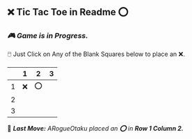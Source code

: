 ## **❌ Tic Tac Toe in Readme ⭕**
### ***🎮 Game is in Progress.*** 
🖱️ Just Click on Any of the Blank Squares below to place an ❌.
  
|   | 1 | 2 | 3 |
| - | - | - | - |
| 1 | ❌ | ⭕ |   |
| 2 |   |   |   |
| 3 |   |   |   |
  
🎲 ***Last Move:*** *ARogueOtaku placed an **⭕** in **Row 1 Column 2.***